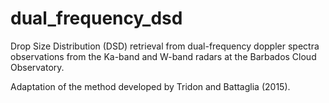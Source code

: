 # dual_frequency_dsd
Drop Size Distribution (DSD) retrieval from dual-frequency doppler spectra observations from the Ka-band and W-band radars at the Barbados Cloud Observatory.

Adaptation of the method developed by Tridon and Battaglia (2015).
